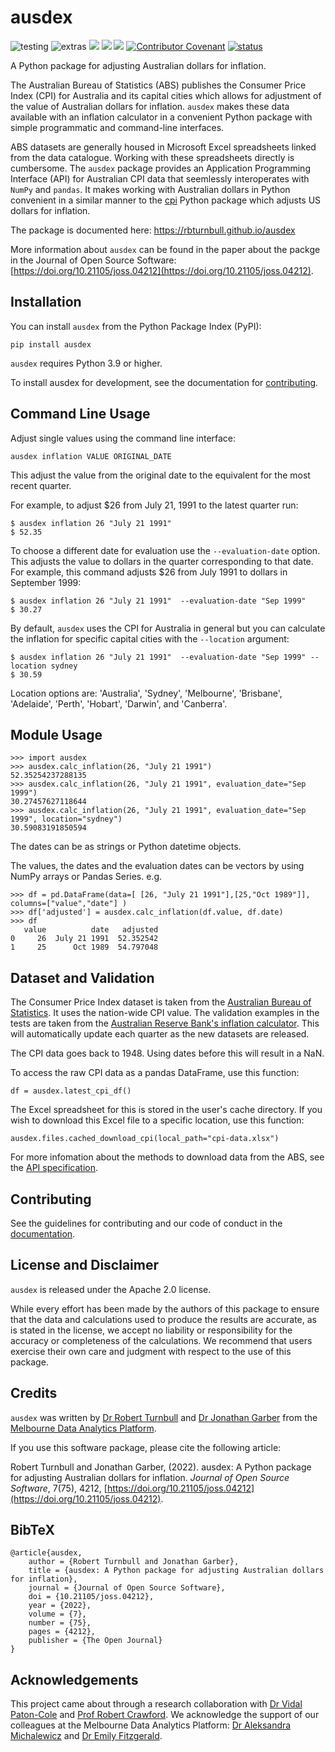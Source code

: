 # ausdex

![testing](https://github.com/rbturnbull/ausdex/actions/workflows/testing.yml/badge.svg)
![extras](https://github.com/rbturnbull/ausdex/actions/workflows/extras.yml/badge.svg)
[<img src="https://img.shields.io/endpoint?url=https://gist.githubusercontent.com/rbturnbull/49262550cc8b0fb671d46df58de213d4/raw/coverage-badge.json">](<https://rbturnbull.github.io/ausdex/coverage/>)
[<img src="https://github.com/rbturnbull/ausdex/actions/workflows/docs.yml/badge.svg">](<https://rbturnbull.github.io/ausdex/>)
[<img src="https://img.shields.io/badge/code%20style-black-000000.svg">](<https://github.com/psf/black>)
[![Contributor Covenant](https://img.shields.io/badge/Contributor%20Covenant-2.1-4baaaa.svg)](code_of_conduct.md)
[![status](https://joss.theoj.org/papers/817baa72d2b17b535af8f421a43404b0/status.svg)](https://joss.theoj.org/papers/817baa72d2b17b535af8f421a43404b0)

A Python package for adjusting Australian dollars for inflation.

The Australian Bureau of Statistics (ABS) publishes the Consumer Price Index (CPI) 
for Australia and its capital cities which allows for adjustment of the value of Australian dollars for inflation. 
`ausdex` makes these data available with an inflation calculator in a convenient Python package with simple programmatic and command-line interfaces.

ABS datasets are generally housed in Microsoft Excel spreadsheets linked from the data catalogue. Working with these spreadsheets directly is cumbersome. The `ausdex` package provides an Application Programming Interface (API) for Australian CPI data that seemlessly interoperates with `NumPy` and `pandas`. It makes working with Australian dollars in Python convenient in a similar manner to the [cpi](https://github.com/palewire/cpi) Python package which adjusts US dollars for inflation.

The package is documented here: https://rbturnbull.github.io/ausdex

More information about `ausdex` can be found in the paper about the packge in the Journal of Open Source Software: [https://doi.org/10.21105/joss.04212](https://doi.org/10.21105/joss.04212).

## Installation

You can install `ausdex` from the Python Package Index (PyPI):

```
pip install ausdex
```

`ausdex` requires Python 3.9 or higher.

To install ausdex for development, see the documentation for [contributing](https://rbturnbull.github.io/ausdex/contributing.html).

## Command Line Usage

Adjust single values using the command line interface:
```
ausdex inflation VALUE ORIGINAL_DATE
```
This adjust the value from the original date to the equivalent for the most recent quarter.

For example, to adjust $26 from July 21, 1991 to the latest quarter run:
```
$ ausdex inflation 26 "July 21 1991" 
$ 52.35
```

To choose a different date for evaluation use the `--evaluation-date` option. This adjusts the value to dollars in the quarter corresponding to that date. For example, this command adjusts $26 from July 1991 to dollars in September 1999:
```
$ ausdex inflation 26 "July 21 1991"  --evaluation-date "Sep 1999"
$ 30.27
```

By default, `ausdex` uses the CPI for Australia in general but you can calculate the inflation for specific capital cities with the `--location` argument:
```
$ ausdex inflation 26 "July 21 1991"  --evaluation-date "Sep 1999" --location sydney
$ 30.59
```

Location options are: 'Australia', 'Sydney', 'Melbourne', 'Brisbane', 'Adelaide', 'Perth', 'Hobart', 'Darwin', and 'Canberra'.


## Module Usage

```
>>> import ausdex
>>> ausdex.calc_inflation(26, "July 21 1991")
52.35254237288135
>>> ausdex.calc_inflation(26, "July 21 1991", evaluation_date="Sep 1999")
30.27457627118644
>>> ausdex.calc_inflation(26, "July 21 1991", evaluation_date="Sep 1999", location="sydney")
30.59083191850594
```
The dates can be as strings or Python datetime objects.

The values, the dates and the evaluation dates can be vectors by using NumPy arrays or Pandas Series. e.g.
```
>>> df = pd.DataFrame(data=[ [26, "July 21 1991"],[25,"Oct 1989"]], columns=["value","date"] )
>>> df['adjusted'] = ausdex.calc_inflation(df.value, df.date)
>>> df
   value          date   adjusted
0     26  July 21 1991  52.352542
1     25      Oct 1989  54.797048
```

## Dataset and Validation

The Consumer Price Index dataset is taken from the [Australian Bureau of Statistics](https://www.abs.gov.au/statistics/economy/price-indexes-and-inflation/consumer-price-index-australia). It uses the nation-wide CPI value. The validation examples in the tests are taken from the [Australian Reserve Bank's inflation calculator](https://www.rba.gov.au/calculator/). This will automatically update each quarter as the new datasets are released.

The CPI data goes back to 1948. Using dates before this will result in a NaN.

To access the raw CPI data as a pandas DataFrame, use this function:
```
df = ausdex.latest_cpi_df()
```

The Excel spreadsheet for this is stored in the user's cache directory. 
If you wish to download this Excel file to a specific location, use this function:
```
ausdex.files.cached_download_cpi(local_path="cpi-data.xlsx")
```

For more infomation about the methods to download data from the ABS, see the [API specification](https://rbturnbull.github.io/ausdex/reference.html).

## Contributing

See the guidelines for contributing and our code of conduct in the [documentation](https://rbturnbull.github.io/ausdex/contributing.html).

## License and Disclaimer

`ausdex` is released under the Apache 2.0 license.

While every effort has been made by the authors of this package to ensure that the data and calculations used to produce the results are accurate, as is stated in the license, we accept no liability or responsibility for the accuracy or completeness of the calculations. 
We recommend that users exercise their own care and judgment with respect to the use of this package.
 
## Credits

`ausdex` was written by [Dr Robert Turnbull](https://findanexpert.unimelb.edu.au/profile/877006-robert-turnbull) and [Dr Jonathan Garber](https://findanexpert.unimelb.edu.au/profile/787135-jonathan-garber) from the [Melbourne Data Analytics Platform](https://mdap.unimelb.edu.au/).

If you use this software package, please cite the following article:
    
Robert Turnbull and Jonathan Garber, (2022). ausdex: A Python package for adjusting Australian dollars for inflation. *Journal of Open Source Software*, 7(75), 4212, [https://doi.org/10.21105/joss.04212](https://doi.org/10.21105/joss.04212).

## BibTeX

    @article{ausdex, 
        author = {Robert Turnbull and Jonathan Garber}, 
        title = {ausdex: A Python package for adjusting Australian dollars for inflation}, 
        journal = {Journal of Open Source Software},
        doi = {10.21105/joss.04212}, 
        year = {2022}, 
        volume = {7}, 
        number = {75}, 
        pages = {4212},
        publisher = {The Open Journal} 
    }

## Acknowledgements

This project came about through a research collaboration with [Dr Vidal Paton-Cole](https://findanexpert.unimelb.edu.au/profile/234417-vidal-paton-cole) and [Prof Robert Crawford](https://findanexpert.unimelb.edu.au/profile/174016-robert-crawford). We acknowledge the support of our colleagues at the Melbourne Data Analytics Platform: [Dr Aleksandra Michalewicz](https://findanexpert.unimelb.edu.au/profile/27349-aleks-michalewicz) and [Dr Emily Fitzgerald](https://findanexpert.unimelb.edu.au/profile/196181-emily-fitzgerald).
